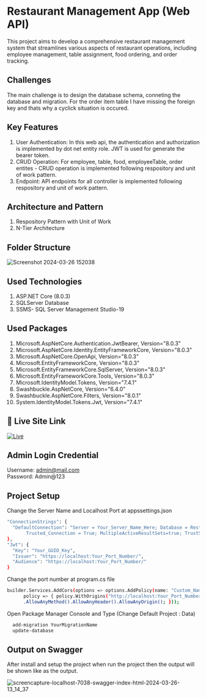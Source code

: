 
# Restaurant Management App (Web API)
This project aims to develop a comprehensive restaurant management system that streamlines various aspects of restaurant operations, including employee management, table assignment, food ordering, and order tracking.
## Challenges
The main challenge is to design the database schema, conneting the database and migration. For the order item table I have missing the foreign key and thats why a cyclick situation is occured. 

## Key Features
1. User Authentication: In this web api, the authentication and authorization is implemented by dot net entity role. JWT is used for generate the bearer token. 
2. CRUD Operation: For employee, table, food, employeeTable, order entites - CRUD operation is implemented following respository and unit of work pattern.
3. Endpoint: API endpoints for all controller is implemented following respository and unit of work pattern.

## Architecture and Pattern
1. Respository Pattern with Unit of Work
2. N-Tier Architecture

## Folder Structure

![Screenshot 2024-03-26 152038](https://github.com/firose-munna/BSS_Restaurant_API/assets/105736440/7dbc5412-9963-4c22-9d1c-2c59959d3e02)

## Used Technologies
1. ASP.NET Core (8.0.3)
2. SQLServer Database
3. SSMS- SQL Server Management Studio-19

## Used Packages
1. Microsoft.AspNetCore.Authentication.JwtBearer, Version="8.0.3"
2. Microsoft.AspNetCore.Identity.EntityFrameworkCore, Version="8.0.3"
3. Microsoft.AspNetCore.OpenApi, Version="8.0.3"
4. Microsoft.EntityFrameworkCore, Version="8.0.3"
5. Microsoft.EntityFrameworkCore.SqlServer, Version="8.0.3"
6. Microsoft.EntityFrameworkCore.Tools, Version="8.0.3"
7. Microsoft.IdentityModel.Tokens, Version="7.4.1"
8. Swashbuckle.AspNetCore, Version="6.4.0"
9. Swashbuckle.AspNetCore.Filters, Version="8.0.1"
10. System.IdentityModel.Tokens.Jwt, Version="7.4.1"

## 🔗 Live Site Link
[![Live](https://img.shields.io/badge/Click_Here_For_Restaurant_API-000?style=for-the-badge&logo=ko-fi&logoColor=white)](#)



## Admin Login Credential

Username: admin@mail.com \
Password: Admin@123

## Project Setup

Change the Server Name and Localhost Port at appssettings.json

```bash
"ConnectionStrings": {
  "DefaultConnection": "Server = Your_Server_Name_Here; Database = RestaurantsDB;
       Trusted_Connection = True; MultipleActiveResultSets=true; TrustServerCertificate = True"
},
"Jwt": {
  "Key": "Your_GUID_Key",
  "Issuer": "https://localhost:Your_Port_Number/",
  "Audience": "https://localhost:Your_Port_Number/"
}
```

Change the port number at program.cs file

```bash
builder.Services.AddCors(options => options.AddPolicy(name: "Custom_Name",
      policy => { policy.WithOrigins("http://localhost:Your_Port_Number/")
      .AllowAnyMethod().AllowAnyHeader().AllowAnyOrigin(); }));

```

Open Package Manager Console and Type (Change Default Project : Data)

```bash
  add-migration YourMigrationName
  update-database
```
    
## Output on Swagger

After install and setup the project when run the project then the output will be shown like as the output. 

![screencapture-localhost-7038-swagger-index-html-2024-03-26-13_14_37](https://github.com/firose-munna/BSS_Restaurant_API/assets/105736440/184c82af-7d2d-4a6d-887c-832862988c75)



